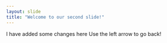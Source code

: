 ```yaml
---
layout: slide
title: "Welcome to our second slide!"
---
```

I have added some changes here
Use the left arrow to go back!